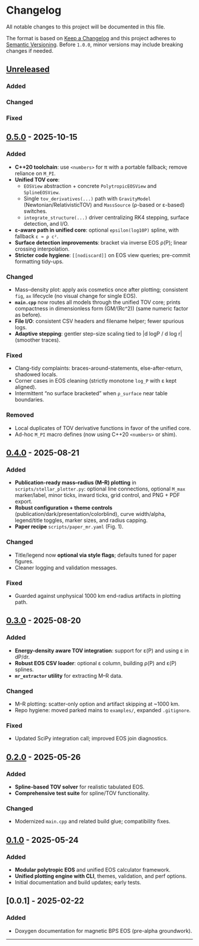 # Changelog
All notable changes to this project will be documented in this file.

The format is based on [Keep a Changelog](https://keepachangelog.com/en/1.1.0/)
and this project adheres to [Semantic Versioning](https://semver.org/).
Before `1.0.0`, minor versions may include breaking changes if needed.

## [Unreleased]
### Added
### Changed
### Fixed

## [0.5.0] - 2025-10-15
### Added
- **C++20 toolchain**: use `<numbers>` for π with a portable fallback; remove reliance on `M_PI`.
- **Unified TOV core**:
  - `EOSView` abstraction + concrete `PolytropicEOSView` and `SplineEOSView`.
  - Single `tov_derivatives(...)` path with `GravityModel` (Newtonian/RelativisticTOV)
    and `MassSource` (ρ-based or ε-based) switches.
  - `integrate_structure(...)` driver centralizing RK4 stepping, surface detection, and I/O.
- **ε-aware path in unified core**: optional `epsilon(log10P)` spline, with fallback `ε ≈ ρ c²`.
- **Surface detection improvements**: bracket via inverse EOS ρ(P); linear crossing interpolation.
- **Stricter code hygiene**: `[[nodiscard]]` on EOS view queries; pre-commit formatting tidy-ups.

### Changed
- Mass–density plot: apply axis cosmetics once after plotting; consistent `fig`, `ax` lifecycle (no visual change for single EOS).
- **`main.cpp`** now routes all models through the unified TOV core; prints compactness
  in dimensionless form \(GM/(Rc^2)\) (same numeric factor as before).
- **File I/O**: consistent CSV headers and filename helper; fewer spurious logs.
- **Adaptive stepping**: gentler step-size scaling tied to \|d logP / d log r\| (smoother traces).

### Fixed
- Clang-tidy complaints: braces-around-statements, else-after-return, shadowed locals.
- Corner cases in EOS cleaning (strictly monotone `log_P` with ε kept aligned).
- Intermittent “no surface bracketed” when `ρ_surface` near table boundaries.

### Removed
- Local duplicates of TOV derivative functions in favor of the unified core.
- Ad-hoc `M_PI` macro defines (now using C++20 `<numbers>` or shim).

## [0.4.0] - 2025-08-21
### Added
- **Publication-ready mass–radius (M–R) plotting** in `scripts/stellar_plotter.py`:
  optional line connections, optional `M_max` marker/label, minor ticks, inward
  ticks, grid control, and PNG + PDF export.
- **Robust configuration + theme controls** (publication/dark/presentation/colorblind),
  curve width/alpha, legend/title toggles, marker sizes, and radius capping.
- **Paper recipe** `scripts/paper_mr.yaml` (Fig. 1).
### Changed
- Title/legend now **optional via style flags**; defaults tuned for paper figures.
- Cleaner logging and validation messages.
### Fixed
- Guarded against unphysical 1000 km end-radius artifacts in plotting path.

## [0.3.0] - 2025-08-20
### Added
- **Energy-density aware TOV integration**: support for ε(P) and using ε in dP/dr.
- **Robust EOS CSV loader**: optional ε column, building ρ(P) and ε(P) splines.
- **`mr_extractor` utility** for extracting M–R data.
### Changed
- M–R plotting: scatter-only option and artifact skipping at ~1000 km.
- Repo hygiene: moved parked mains to `examples/`, expanded `.gitignore`.
### Fixed
- Updated SciPy integration call; improved EOS join diagnostics.

## [0.2.0] - 2025-05-26
### Added
- **Spline-based TOV solver** for realistic tabulated EOS.
- **Comprehensive test suite** for spline/TOV functionality.
### Changed
- Modernized `main.cpp` and related build glue; compatibility fixes.

## [0.1.0] - 2025-05-24
### Added
- **Modular polytropic EOS** and unified EOS calculator framework.
- **Unified plotting engine with CLI**, themes, validation, and perf options.
- Initial documentation and build updates; early tests.

## [0.0.1] - 2025-02-22
### Added
- Doxygen documentation for magnetic BPS EOS (pre-alpha groundwork).

---

[Unreleased]: https://github.com/kkin1995/pulsarmhd/compare/v0.5.0...HEAD
[0.5.0]: https://github.com/kkin1995/pulsarmhd/compare/v0.4.0...v0.5.0
[0.4.0]: https://github.com/kkin1995/pulsarmhd/compare/v0.3.0...v0.4.0
[0.3.0]: https://github.com/kkin1995/pulsarmhd/compare/v0.2.0...v0.3.0
[0.2.0]: https://github.com/kkin1995/pulsarmhd/compare/v0.1.0...v0.2.0
[0.1.0]: https://github.com/kkin1995/pulsarmhd/compare/v0.0.1...v0.1.0
